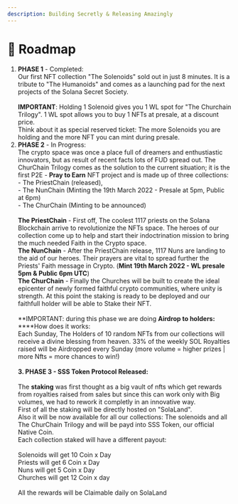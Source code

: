 ```yaml
---
description: Building Secretly & Releasing Amazingly
---
```


# 📜 Roadmap

1. **PHASE 1** - Completed: \
   Our first NFT collection "The Solenoids" sold out in just 8 minutes. It is a tribute to "The Humanoids" and comes as a launching pad for the next projects of the Solana Secret Society.\
   \
   **IMPORTANT**: Holding 1 Solenoid gives you 1 WL spot for "The Churchain Trilogy". 1 WL spot allows you to buy 1 NFTs at presale, at a discount price.\
   Think about it as special reserved ticket: The more Solenoids you are holding and the more NFT you can mint during presale.
2. **PHASE 2** - In Progress:\
   The crypto space was once a place full of dreamers and enthustiastic innovators, but as result of recent facts lots of FUD spread out. The ChurChain Trilogy comes as the solution to the current situation; it is the first P2E - **Pray to Earn** NFT project and is made up of three collections:\
   \- The PriestChain (released),\
   \- The NunChain (Minting the 19th March 2022 - Presale at 5pm, Public at 6pm)\
   \- The ChurChain (Minting to be announced)\
   \
   **The PriestChain** - First off, The coolest 1117 priests on the Solana Blockchain arrive to revolutionize the NFTs space. The heroes of our collection come up to help and start their indoctrination mission to bring the much needed Faith in the Crypto space.\
   **The NunChain** - After the PriestChain release, 1117 Nuns are landing to the aid of our heroes. Their prayers are vital to spread further the Priests' Faith message in Crypto. (**Mint 19th March 2022 - WL presale 5pm & Public 6pm UTC**)\
   **The ChurChain** - Finally the Churches will be built to create the ideal epicenter of newly formed faithful crypto communities, where unity is strength. At this point the staking is ready to be deployed and our faithfull holder will be able to Stake their NFT.\
   \
   \*\*IMPORTANT: during this phase we are doing **Airdrop to holders:**\
   ****How does it works:\
   Each Sunday, The Holders of 10 random NFTs from our collections will receive a divine blessing from heaven. 33% of the weekly SOL Royalties raised will be Airdropped every Sunday (more volume = higher prizes | more Nfts = more chances to win!)\
   \
   **3. PHASE 3 - SSS Token Protocol Released:**\
   \
   The **staking** was first thought as a big vault of nfts which get rewards from royalties raised from sales but since this can work only with Big volumes, we had to rework it completly in an innovative way. \
   First of all the staking will be directly hosted on "SolaLand".\
   Also it will be now available for all our collections: The solenoids and all The ChurChain Trilogy and will be payd into SSS Token, our official Native Coin.\
   Each collection staked will have a different payout:\
   \
   Solenoids will get 10 Coin x Day\
   Priests will get 6 Coin x Day\
   Nuns will get 5 Coin x Day\
   Churches will get 12 Coin x day\
   \
   All the rewards will be Claimable daily on SolaLand

